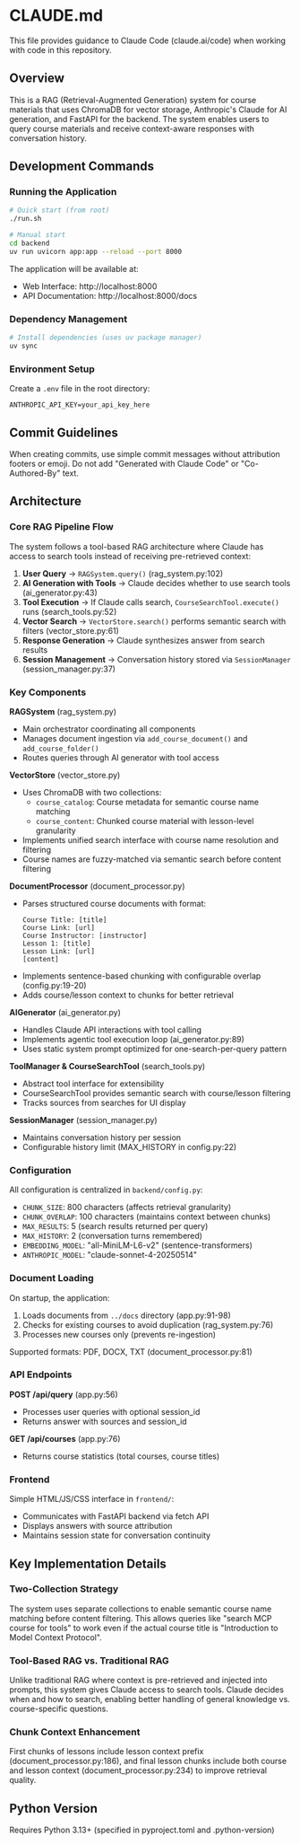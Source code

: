 # CLAUDE.md

This file provides guidance to Claude Code (claude.ai/code) when working with code in this repository.

## Overview

This is a RAG (Retrieval-Augmented Generation) system for course materials that uses ChromaDB for vector storage, Anthropic's Claude for AI generation, and FastAPI for the backend. The system enables users to query course materials and receive context-aware responses with conversation history.

## Development Commands

### Running the Application
```bash
# Quick start (from root)
./run.sh

# Manual start
cd backend
uv run uvicorn app:app --reload --port 8000
```

The application will be available at:
- Web Interface: http://localhost:8000
- API Documentation: http://localhost:8000/docs

### Dependency Management
```bash
# Install dependencies (uses uv package manager)
uv sync
```

### Environment Setup
Create a `.env` file in the root directory:
```
ANTHROPIC_API_KEY=your_api_key_here
```

## Commit Guidelines

When creating commits, use simple commit messages without attribution footers or emoji.
Do not add "Generated with Claude Code" or "Co-Authored-By" text.

## Architecture

### Core RAG Pipeline Flow

The system follows a tool-based RAG architecture where Claude has access to search tools instead of receiving pre-retrieved context:

1. **User Query** → `RAGSystem.query()` (rag_system.py:102)
2. **AI Generation with Tools** → Claude decides whether to use search tools (ai_generator.py:43)
3. **Tool Execution** → If Claude calls search, `CourseSearchTool.execute()` runs (search_tools.py:52)
4. **Vector Search** → `VectorStore.search()` performs semantic search with filters (vector_store.py:61)
5. **Response Generation** → Claude synthesizes answer from search results
6. **Session Management** → Conversation history stored via `SessionManager` (session_manager.py:37)

### Key Components

**RAGSystem** (rag_system.py)
- Main orchestrator coordinating all components
- Manages document ingestion via `add_course_document()` and `add_course_folder()`
- Routes queries through AI generator with tool access

**VectorStore** (vector_store.py)
- Uses ChromaDB with two collections:
  - `course_catalog`: Course metadata for semantic course name matching
  - `course_content`: Chunked course material with lesson-level granularity
- Implements unified search interface with course name resolution and filtering
- Course names are fuzzy-matched via semantic search before content filtering

**DocumentProcessor** (document_processor.py)
- Parses structured course documents with format:
  ```
  Course Title: [title]
  Course Link: [url]
  Course Instructor: [instructor]
  Lesson 1: [title]
  Lesson Link: [url]
  [content]
  ```
- Implements sentence-based chunking with configurable overlap (config.py:19-20)
- Adds course/lesson context to chunks for better retrieval

**AIGenerator** (ai_generator.py)
- Handles Claude API interactions with tool calling
- Implements agentic tool execution loop (ai_generator.py:89)
- Uses static system prompt optimized for one-search-per-query pattern

**ToolManager & CourseSearchTool** (search_tools.py)
- Abstract tool interface for extensibility
- CourseSearchTool provides semantic search with course/lesson filtering
- Tracks sources from searches for UI display

**SessionManager** (session_manager.py)
- Maintains conversation history per session
- Configurable history limit (MAX_HISTORY in config.py:22)

### Configuration

All configuration is centralized in `backend/config.py`:
- `CHUNK_SIZE`: 800 characters (affects retrieval granularity)
- `CHUNK_OVERLAP`: 100 characters (maintains context between chunks)
- `MAX_RESULTS`: 5 (search results returned per query)
- `MAX_HISTORY`: 2 (conversation turns remembered)
- `EMBEDDING_MODEL`: "all-MiniLM-L6-v2" (sentence-transformers)
- `ANTHROPIC_MODEL`: "claude-sonnet-4-20250514"

### Document Loading

On startup, the application:
1. Loads documents from `../docs` directory (app.py:91-98)
2. Checks for existing courses to avoid duplication (rag_system.py:76)
3. Processes new courses only (prevents re-ingestion)

Supported formats: PDF, DOCX, TXT (document_processor.py:81)

### API Endpoints

**POST /api/query** (app.py:56)
- Processes user queries with optional session_id
- Returns answer with sources and session_id

**GET /api/courses** (app.py:76)
- Returns course statistics (total courses, course titles)

### Frontend

Simple HTML/JS/CSS interface in `frontend/`:
- Communicates with FastAPI backend via fetch API
- Displays answers with source attribution
- Maintains session state for conversation continuity

## Key Implementation Details

### Two-Collection Strategy
The system uses separate collections to enable semantic course name matching before content filtering. This allows queries like "search MCP course for tools" to work even if the actual course title is "Introduction to Model Context Protocol".

### Tool-Based RAG vs. Traditional RAG
Unlike traditional RAG where context is pre-retrieved and injected into prompts, this system gives Claude access to search tools. Claude decides when and how to search, enabling better handling of general knowledge vs. course-specific questions.

### Chunk Context Enhancement
First chunks of lessons include lesson context prefix (document_processor.py:186), and final lesson chunks include both course and lesson context (document_processor.py:234) to improve retrieval quality.

## Python Version

Requires Python 3.13+ (specified in pyproject.toml and .python-version)
